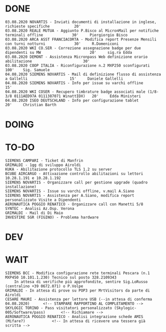 # DONE
	03.08.2020 NOVARTIS - Inviati documenti di installazione in inglese, richieste specifiche			20'		
	03.08.2020 REALE MUTUA - Aggiunto P.Bisco al MicronMail per notifiche terminali offline				30'		Piergiorgio Bisco
	03.08.2020 ARCA ASST FRANCIACORTA - Modifica report Presenze Mensili con turni notturni				30'		R.Domeniconi
	03.08.2020 WKI CO.SER - Correzione assegnazione badge per due dipendenti su MW						20'		sig.ra Edda
	03.08.2020 DEMONT - Assistenza Micronpass Web definizione orario abilitazione						30'		
	03.08.2020 COOP ITALIA - Riconfigurazione n.2 MXP250 sconfigurati									100'	Sig. Samuele
	04.08.2020 SIEMENS NOVARTIS - Mail di definizione flusso di assistenza a Gallelli					15'		Daniele Gallelli
	04.08.2020 SIEMENS NOVARTIS - Info per issue su varchi offline										15'		
	04.08.2020 WKI COSER - Recupero timbrature badge associati male (1/8-3/8 0111AED97A 0111387071 WinattIDX)	20' 	Edda Ministeri
	04.08.2020 ISEO DEUTSCHLAND - Info per configurazione tablet										20'		Christian Barth

# DOING
		

# TO-DO
	SIEMENS CAMPARI - Ticket di Manfrin
	GRIMALDI - 1gg di sviluppo Airoldi
	KUKA - Abilitazione protocollo TLS 1.2 su server
	BCUBE AIRCARGO - Attivazione controllo abilitazioni su lettori 10.28.1.191 e 10.28.1.192
	SIEMENS NOVARTIS - Organizzare call per gestione upgrade (quadro installazione)
	SIEMENS NOVARTIS - Issue su varchi offline, v.mail A.Siano
	SIEMENS NOVARTIS - Assistenza per A.Siano, modifica report personalizzato Visite a Dipendenti
	AERONAUTICA POGGIO RENATICO - Organizzare call con Manetti 5/8
	SYNTEC - Analisi Az.Osp. Verona
	GRIMALDI - Mail di Di Maio
	INVESTIRE SGR (FIGINO) - Problema hardware

# DEV

# WAIT
	SIEMENS BCC - Modifica configurazione rete terminali Pescara (n.1 MXP450 10.101.1.230) Tecnico sul posto 328.2109343
		In attesa di verifiche più approfondite, sentire Sig.LoRusso (centralino +39 0672.071) o P.Volpe
	GRIMALDI - In attesa di prove su POP3 per MrtVisitors da parte di Airoldi
	CESARE MAURI - Assistenza per lettore USB (--in attesa di conferma 04.08.2020)		<!-- STAMPARE RAPPORTINO AL COMPLETAMENTO -->
	SKYLOGIC TORINO - Pass visitatori personalizzato (Skylogic-005/Software/pass) 		<!-- Richiamare -->
	AERONAUTICA POGGIO RENATICO - Analisi integrazione schede AMIS (Mifare?) 			<!-- In attesa di ricevere una tessera già scritta -->